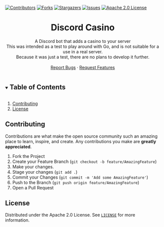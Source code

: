 [![Contributors][contributors-shield]][contributors-url]
[![Forks][forks-shield]][forks-url]
[![Stargazers][stars-shield]][stars-url]
[![Issues][issues-shield]][issues-url]
[![Apache 2.0 License][license-shield]][license-url]




<h1 align="center">Discord Casino</h1>
<p align="center">
  A Discord bot that adds a casino to your server
  <br />
  This was intended as a test to play around with Go, and is not suitable for a use in a real server.
  <br />
  Because it was just a test, there are no plans to develop it further.
  <br />
  <br />
  <a href="https://github.com/Insprill/discord-casino/issues">Report Bugs</a>
  ·
  <a href="https://github.com/Insprill/discord-casino/issues">Request Features</a>
</p>




<!-- TABLE OF CONTENTS -->
<details open="open">
  <summary><h2 style="display: inline-block">Table of Contents</h2></summary>
  <ol>
    <li><a href="#contributing">Contributing</a></li>
    <li><a href="#license">License</a></li>
  </ol>
</details>




<!-- CONTRIBUTING -->

## Contributing

Contributions are what make the open source community such an amazing place to learn, inspire, and create. Any
contributions you make are **greatly appreciated**.

1. Fork the Project
2. Create your Feature Branch (`git checkout -b feature/AmazingFeature`)
3. Make your changes.
4. Stage your changes (`git add .`)
5. Commit your Changes (`git commit -m 'Add some AmazingFeature'`)
6. Push to the Branch (`git push origin feature/AmazingFeature`)
7. Open a Pull Request




<!-- LICENSE -->

## License

Distributed under the Apache 2.0 License. See [`LICENSE`][license-url] for more information.




<!-- MARKDOWN LINKS & IMAGES -->
<!-- https://www.markdownguide.org/basic-syntax/#reference-style-links -->

[contributors-shield]: https://img.shields.io/github/contributors/Insprill/discord-casino.svg?style=for-the-badge
[contributors-url]: https://github.com/Insprill/discord-casino/graphs/contributors
[forks-shield]: https://img.shields.io/github/forks/Insprill/discord-casino.svg?style=for-the-badge
[forks-url]: https://github.com/Insprill/discord-casino/network/members
[stars-shield]: https://img.shields.io/github/stars/Insprill/discord-casino.svg?style=for-the-badge
[stars-url]: https://github.com/Insprill/discord-casino/stargazers
[issues-shield]: https://img.shields.io/github/issues/Insprill/discord-casino.svg?style=for-the-badge
[issues-url]: https://github.com/Insprill/discord-casino/issues
[license-shield]: https://img.shields.io/github/license/Insprill/discord-casino.svg?style=for-the-badge
[license-url]: https://github.com/Insprill/discord-casino/blob/master/LICENSE
